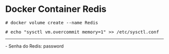 # Docker Container Redis 

<pre>
# docker volume create --name Redis
</pre>

<pre>
# echo "sysctl vm.overcommit_memory=1" >> /etc/sysctl.conf
</pre>

<hr>
- Senha do Redis: password
